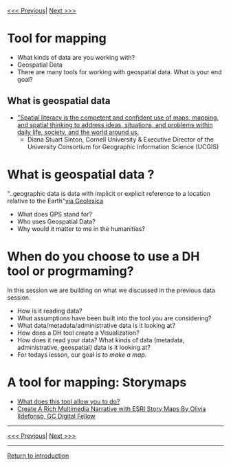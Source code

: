
[<<< Previous](choose.md)| [Next >>>](continue.md) 


# Tool for mapping 
* What kinds of data are you working with? 
* Geospatial Data 
* There are many tools for working with geospatial data. What is your end goal? 

## What is geospatial data
* ["Spatial literacy is the competent and confident use of maps, mapping, and spatial thinking to address ideas, situations, and problems within daily life, society, and the world around us.](https://www.smu.edu/libraries/fondren/services/gis) 
    * Diana Stuart Sinton, Cornell University & Executive Director of the University Consortium for Geographic Information Science (UCGIS)


# What is geospatial data ?
"..geographic data is data with implicit or explicit reference to a location relative to the Earth"[via Geolexica](https://www.geolexica.org/concepts/202/)
* What does GPS stand for?
* Who uses Geospatial Data?
* Why would it matter to me in the humanities?

# When do you choose to use a DH tool or progrmaming?
In this session we are building on what we discussed in the previous data session.
* How is it reading data? 
* What assumptions have been built into the tool you are considering?
* What data/metadata/administrative data is it looking at?  
* How does a DH tool create a Visualization? 
* How does it read your data? What kinds of data (metadata, administrative, geospatial) data is it looking at?  
* For todays lesson, our goal is *to make a map.* 


# A tool for mapping: Storymaps 

* [What does this tool allow you to do?](https://storymaps.arcgis.com/)
* [Create A Rich Multimedia Narrative with ESRI Story Maps By Olivia Ildefonso, GC Digital Fellow](https://www.arcgis.com/apps/Cascade/index.html?appid=581c9883c9fa4bab8f8048eaa130a813)

-----
[<<< Previous](choose.md)| [Next >>>](continue.md) 

-----
[Return to introduction](https://github.com/SouthernMethodistUniversity/tools)